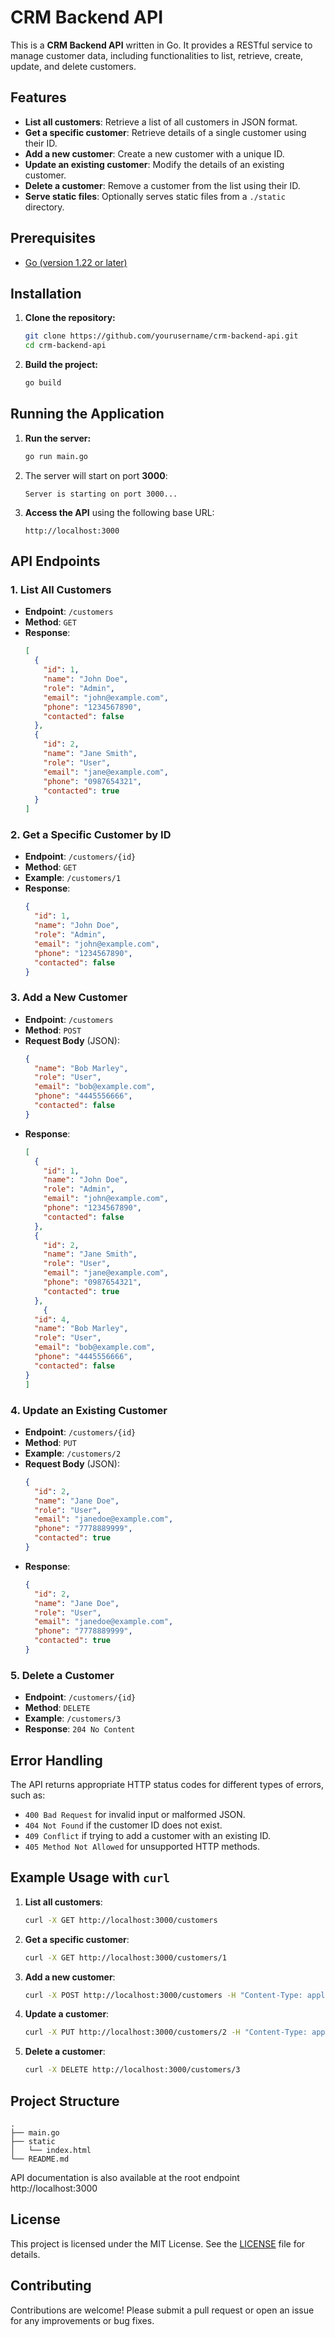 # CRM Backend API

This is a **CRM Backend API** written in Go. It provides a RESTful service to manage customer data, including functionalities to list, retrieve, create, update, and delete customers.

## Features

- **List all customers**: Retrieve a list of all customers in JSON format.
- **Get a specific customer**: Retrieve details of a single customer using their ID.
- **Add a new customer**: Create a new customer with a unique ID.
- **Update an existing customer**: Modify the details of an existing customer.
- **Delete a customer**: Remove a customer from the list using their ID.
- **Serve static files**: Optionally serves static files from a `./static` directory.

## Prerequisites

- [Go (version 1.22 or later)](https://golang.org/doc/install)

## Installation

1. **Clone the repository:**

   ```bash
   git clone https://github.com/yourusername/crm-backend-api.git
   cd crm-backend-api
   ```

2. **Build the project:**

   ```bash
   go build
   ```

## Running the Application

1. **Run the server:**

   ```bash
   go run main.go
   ```

2. The server will start on port **3000**:

   ```
   Server is starting on port 3000...
   ```

3. **Access the API** using the following base URL:

   ```
   http://localhost:3000
   ```

## API Endpoints

### 1. List All Customers

- **Endpoint**: `/customers`
- **Method**: `GET`
- **Response**:
  ```json
  [
    {
      "id": 1,
      "name": "John Doe",
      "role": "Admin",
      "email": "john@example.com",
      "phone": "1234567890",
      "contacted": false
    },
    {
      "id": 2,
      "name": "Jane Smith",
      "role": "User",
      "email": "jane@example.com",
      "phone": "0987654321",
      "contacted": true
    }
  ]
  ```

### 2. Get a Specific Customer by ID

- **Endpoint**: `/customers/{id}`
- **Method**: `GET`
- **Example**: `/customers/1`
- **Response**:
  ```json
  {
    "id": 1,
    "name": "John Doe",
    "role": "Admin",
    "email": "john@example.com",
    "phone": "1234567890",
    "contacted": false
  }
  ```

### 3. Add a New Customer

- **Endpoint**: `/customers`
- **Method**: `POST`
- **Request Body** (JSON):
  ```json
  {
    "name": "Bob Marley",
    "role": "User",
    "email": "bob@example.com",
    "phone": "4445556666",
    "contacted": false
  }
  ```
- **Response**:
  ```json
  [
    {
      "id": 1,
      "name": "John Doe",
      "role": "Admin",
      "email": "john@example.com",
      "phone": "1234567890",
      "contacted": false
    },
    {
      "id": 2,
      "name": "Jane Smith",
      "role": "User",
      "email": "jane@example.com",
      "phone": "0987654321",
      "contacted": true
    },
      {
    "id": 4,
    "name": "Bob Marley",
    "role": "User",
    "email": "bob@example.com",
    "phone": "4445556666",
    "contacted": false
  }
  ]
  ```

### 4. Update an Existing Customer

- **Endpoint**: `/customers/{id}`
- **Method**: `PUT`
- **Example**: `/customers/2`
- **Request Body** (JSON):
  ```json
  {
    "id": 2,
    "name": "Jane Doe",
    "role": "User",
    "email": "janedoe@example.com",
    "phone": "7778889999",
    "contacted": true
  }
  ```
- **Response**:
  ```json
  {
    "id": 2,
    "name": "Jane Doe",
    "role": "User",
    "email": "janedoe@example.com",
    "phone": "7778889999",
    "contacted": true
  }
  ```

### 5. Delete a Customer

- **Endpoint**: `/customers/{id}`
- **Method**: `DELETE`
- **Example**: `/customers/3`
- **Response**: `204 No Content`

## Error Handling

The API returns appropriate HTTP status codes for different types of errors, such as:

- `400 Bad Request` for invalid input or malformed JSON.
- `404 Not Found` if the customer ID does not exist.
- `409 Conflict` if trying to add a customer with an existing ID.
- `405 Method Not Allowed` for unsupported HTTP methods.

## Example Usage with `curl`

1. **List all customers**:
   ```bash
   curl -X GET http://localhost:3000/customers
   ```

2. **Get a specific customer**:
   ```bash
   curl -X GET http://localhost:3000/customers/1
   ```

3. **Add a new customer**:
   ```bash
   curl -X POST http://localhost:3000/customers -H "Content-Type: application/json" -d '{"id":4,"name":"Bob Marley","role":"User","email":"bob@example.com","phone":"4445556666","contacted":false}'
   ```

4. **Update a customer**:
   ```bash
   curl -X PUT http://localhost:3000/customers/2 -H "Content-Type: application/json" -d '{"name":"Jane Doe","role":"User","email":"janedoe@example.com","phone":"7778889999","contacted":true}'
   ```

5. **Delete a customer**:
   ```bash
   curl -X DELETE http://localhost:3000/customers/3
   ```

## Project Structure

```
.
├── main.go
├── static
│   └── index.html
└── README.md
```

API documentation is also available at the root endpoint http://localhost:3000

## License

This project is licensed under the MIT License. See the [LICENSE](LICENSE) file for details.

## Contributing

Contributions are welcome! Please submit a pull request or open an issue for any improvements or bug fixes.

